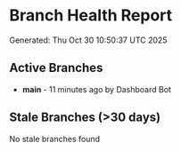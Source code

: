 # Branch Health Report
Generated: Thu Oct 30 10:50:37 UTC 2025

## Active Branches
- **main** - 11 minutes ago by Dashboard Bot

## Stale Branches (>30 days)
No stale branches found
